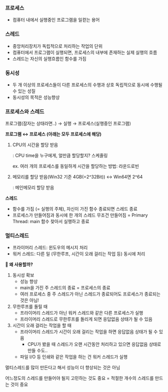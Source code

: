 ### 프로세스

- 컴퓨터 내에서 실행중인 프로그램을 일컫는 용어

### 스레드

- 중앙처리장치가 독립적으로 처리하는 작업의 단위
- 컴퓨터에서 프로그램이 실행되면, 프로세스의 내부에 존재하는 실제 실행의 흐름
- 스레드는 자신의 실행흐름인 함수를 가짐

### 동시성

- 두 개 이상의 프로세스들이 다른 프로세스의 수행과 상호 독립적으로 동시에 수행될 수 있는 성질
- 동시성의 목적은 성능향상

### 프로세스와 스레드

프로그램(잠자는 상태라면..) → 실행 → 프로세스(실행중인 프로그램)

**프로그램 ↔ 프로세스 (아래는 모두 프로세스에 해당)**

1. CPU의 시간을 할당 받음
    
    : CPU time을 누구에게, 얼만큼 할당할지? 스케줄링
    
    ex. 여러 개의 프로세스를 동일하게 시간을 할당하는 방법: 라운드로빈
    
2. 메모리를 할당 받음(Win32 기준 4GB(=2^32Bit)) ↔ Win64면 2^64
    
    : 메인메모리 할당 받음 
    

**스레드**

- 함수를 가짐 (= 실행의 주체), 자신이 가진 함수 종료되면 스레드 종료
- 프로세스가 만들어짐과 동시에 한 개의 스레드 무조건 만들어짐 = Primary Thread: main 함수 찾아서 실행하고 종료

### **멀티스레드**
- 프라이머리 스레드: 윈도우의 메시지 처리
- 워커 스레드: 다른 일 (무한루프, 시간이 오래 걸리는 작업 등) 동시에 처리

<aside> 

**🤔 왜 사용할까?**

1. 동시성 확보
    - 성능 향상
    - main을 가진 주 스레드의 종료 = 프로세스의 종료
    - 여러 프로세스 중 주 스레드가 아닌 스레드가 종료되어도 프로세스가 종료되는 것은 아님!
2. 무한루프를 돌릴 때
    - 프라이머리 스레드가 아닌 워커 스레드와 같은 다른 프로세스가 실행
    - 프라이머리 스레드로 무한루프를 돌리게 되면 응답없음 상태가 될 수 있음
3. 시간이 오래 걸리는 작업을 할 때
    - 프라이머리 스레드가 시간이 오래 걸리는 작업을 하면 응답없음 상태가 될 수 있음
        - CPU가 봤을 때 스레드가 오랜 시간동안 처리하고 있으면 응답없음 상태로 만들 수도..
    - 파일 I/O 등 인쇄와 같은 작업을 하는 건 워커 스레드가 실행
</aside>

멀티스레드를 많이 만든다고 해서 성능이 더 향상되는 것은 아님

어느정도의 스레드를 만들어야 될지 고민하는 것도 중요 = 적절한 개수의 스레드를 만드는 것이 중요

